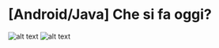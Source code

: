# [Android/Java] Che si fa oggi?

![alt text](https://lh3.googleusercontent.com/0DkDy3ZwRYm4vCE6V4nKilTrQbXjeMLWroSqDlUWHtvD5Ys8YsbbchJa2AEXxEk--TA=w1299-h639)
![alt text](https://lh3.googleusercontent.com/6jppPLxZyWAhBifjd_cnd05umaoGmwtJ1JgZ-_tamPSaQfLtvHJUQ1cpPfXCM-gx1qk=w1299-h639)

